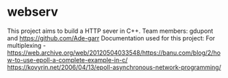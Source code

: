 # webserv
This project aims to build a HTTP sever in C++. Team members: gdupont and https://github.com/Ade-garr
Documentation used for this project:
For multiplexing - https://web.archive.org/web/20120504033548/https://banu.com/blog/2/how-to-use-epoll-a-complete-example-in-c/
https://kovyrin.net/2006/04/13/epoll-asynchronous-network-programming/
